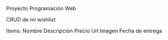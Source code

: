 Proyecto Programación Web

CRUD de mi wishlist

Items:
Nombre
Descripción
Precio
Url
Imagen
Fecha de entrega



